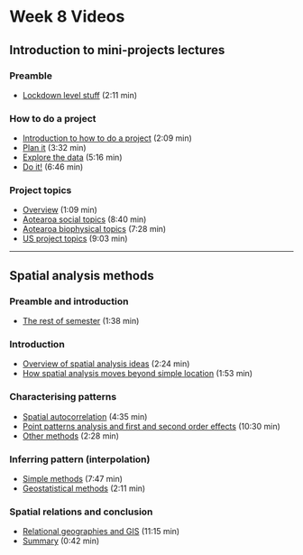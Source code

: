 # Week 8 Videos
## Introduction to mini-projects lectures
### Preamble
+ [Lockdown level stuff](https://southosullivan.com/geog315/video/week-08-lecture-01/intro-to-mini-projects-1.m4v) (2:11 min)

### How to do a project
+ [Introduction to how to do a project](https://southosullivan.com/geog315/video/week-08-lecture-01/intro-to-mini-projects-2.m4v) (2:09 min)
+ [Plan it](https://southosullivan.com/geog315/video/week-08-lecture-01/intro-to-mini-projects-3.m4v) (3:32 min)
+ [Explore the data](https://southosullivan.com/geog315/video/week-08-lecture-01/intro-to-mini-projects-4.m4v) (5:16 min)
+ [Do it!](https://southosullivan.com/geog315/video/week-08-lecture-01/intro-to-mini-projects-5.m4v) (6:46 min)

### Project topics
+ [Overview](https://southosullivan.com/geog315/video/week-08-lecture-01/intro-to-mini-projects-6.m4v) (1:09 min)
+ [Aotearoa social topics](https://southosullivan.com/geog315/video/week-08-lecture-01/intro-to-mini-projects-7.m4v) (8:40 min)
+ [Aotearoa biophysical topics](https://southosullivan.com/geog315/video/week-08-lecture-01/intro-to-mini-projects-8.m4v) (7:28 min)
+ [US project topics](https://southosullivan.com/geog315/video/week-08-lecture-01/intro-to-mini-projects-9.m4v) (9:03 min)

---

## Spatial analysis methods
### Preamble and introduction
+ [The rest of semester](https://southosullivan.com/geog315/video/week-08-lecture-02/spatial-analysis-methods-01.mp4) (1:38 min)

### Introduction
+ [Overview of spatial analysis ideas](https://southosullivan.com/geog315/video/week-08-lecture-02/spatial-analysis-methods-01.mp4) (2:24 min)
+ [How spatial analysis moves beyond simple location](https://southosullivan.com/geog315/video/week-08-lecture-02/spatial-analysis-methods-03.mp4) (1:53 min)

### Characterising patterns
+ [Spatial autocorrelation](https://southosullivan.com/geog315/video/week-08-lecture-02/spatial-analysis-methods-04.mp4) (4:35 min)
+ [Point patterns analysis and first and second order effects](https://southosullivan.com/geog315/video/week-08-lecture-02/spatial-analysis-methods-05.mp4) (10:30 min)
+ [Other methods](https://southosullivan.com/geog315/video/week-08-lecture-02/spatial-analysis-methods-06.mp4) (2:28 min)

### Inferring pattern (interpolation)
+ [Simple methods](https://southosullivan.com/geog315/video/week-08-lecture-02/spatial-analysis-methods-07.mp4) (7:47 min)
+ [Geostatistical methods](https://southosullivan.com/geog315/video/week-08-lecture-07/spatial-analysis-methods-08.mp4) (2:11 min)

### Spatial relations and conclusion
+ [Relational geographies and GIS](https://southosullivan.com/geog315/video/week-08-lecture-02/spatial-analysis-methods-09.mp4) (11:15 min)
+ [Summary](https://southosullivan.com/geog315/video/week-08-lecture-02/spatial-analysis-methods-10.mp4) (0:42 min)
